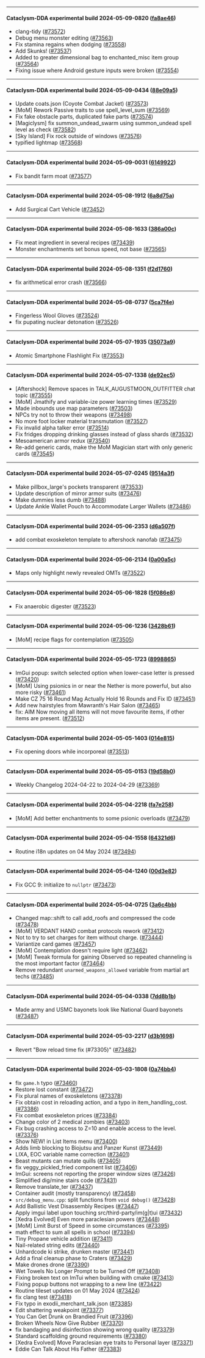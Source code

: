 
---

#### Cataclysm-DDA experimental build 2024-05-09-0820 ([fa8ae46](https://github.com/CleverRaven/Cataclysm-DDA/releases/tag/cdda-experimental-2024-05-09-0820))

* clang-tidy ([#73572](https://github.com/CleverRaven/Cataclysm-DDA/pull/73572))
* Debug menu monster editing ([#73563](https://github.com/CleverRaven/Cataclysm-DDA/pull/73563))
* Fix stamina regains when dodging ([#73558](https://github.com/CleverRaven/Cataclysm-DDA/pull/73558))
* Add Skunks! ([#73537](https://github.com/CleverRaven/Cataclysm-DDA/pull/73537))
* Added to greater dimensional bag to enchanted_misc item group ([#73564](https://github.com/CleverRaven/Cataclysm-DDA/pull/73564))
* Fixing issue where Android gesture inputs were broken ([#73554](https://github.com/CleverRaven/Cataclysm-DDA/pull/73554))

---

#### Cataclysm-DDA experimental build 2024-05-09-0434 ([88e09a5](https://github.com/CleverRaven/Cataclysm-DDA/releases/tag/cdda-experimental-2024-05-09-0434))

* Update coats.json (Coyote Combat Jacket) ([#73573](https://github.com/CleverRaven/Cataclysm-DDA/pull/73573))
* [MoM] Rework Passive traits to use spell_level_sum ([#73569](https://github.com/CleverRaven/Cataclysm-DDA/pull/73569))
* Fix fake obstacle parts, duplicated fake parts ([#73574](https://github.com/CleverRaven/Cataclysm-DDA/pull/73574))
* [Magiclysm] fix summon_undead_swarm using summon_undead spell level as check ([#73582](https://github.com/CleverRaven/Cataclysm-DDA/pull/73582))
* [Sky Island] Fix rock outside of windows ([#73576](https://github.com/CleverRaven/Cataclysm-DDA/pull/73576))
* typified lightmap ([#73568](https://github.com/CleverRaven/Cataclysm-DDA/pull/73568))

---

#### Cataclysm-DDA experimental build 2024-05-09-0031 ([6149922](https://github.com/CleverRaven/Cataclysm-DDA/releases/tag/cdda-experimental-2024-05-09-0031))

* Fix bandit farm moat ([#73577](https://github.com/CleverRaven/Cataclysm-DDA/pull/73577))

---

#### Cataclysm-DDA experimental build 2024-05-08-1912 ([6a8d75a](https://github.com/CleverRaven/Cataclysm-DDA/releases/tag/cdda-experimental-2024-05-08-1912))

* Add Surgical Cart Vehicle ([#73452](https://github.com/CleverRaven/Cataclysm-DDA/pull/73452))

---

#### Cataclysm-DDA experimental build 2024-05-08-1633 ([386a00c](https://github.com/CleverRaven/Cataclysm-DDA/releases/tag/cdda-experimental-2024-05-08-1633))

* Fix meat ingredient in several recipes ([#73439](https://github.com/CleverRaven/Cataclysm-DDA/pull/73439))
* Monster enchantments set bonus speed, not base ([#73565](https://github.com/CleverRaven/Cataclysm-DDA/pull/73565))

---

#### Cataclysm-DDA experimental build 2024-05-08-1351 ([f2d1760](https://github.com/CleverRaven/Cataclysm-DDA/releases/tag/cdda-experimental-2024-05-08-1351))

* fix arithmetical error crash ([#73566](https://github.com/CleverRaven/Cataclysm-DDA/pull/73566))

---

#### Cataclysm-DDA experimental build 2024-05-08-0737 ([5ca7f4e](https://github.com/CleverRaven/Cataclysm-DDA/releases/tag/cdda-experimental-2024-05-08-0737))

* Fingerless Wool Gloves ([#73524](https://github.com/CleverRaven/Cataclysm-DDA/pull/73524))
* fix pupating nuclear detonation ([#73526](https://github.com/CleverRaven/Cataclysm-DDA/pull/73526))

---

#### Cataclysm-DDA experimental build 2024-05-07-1935 ([35073a9](https://github.com/CleverRaven/Cataclysm-DDA/releases/tag/cdda-experimental-2024-05-07-1935))

* Atomic Smartphone Flashlight Fix ([#73553](https://github.com/CleverRaven/Cataclysm-DDA/pull/73553))

---

#### Cataclysm-DDA experimental build 2024-05-07-1338 ([de92ec5](https://github.com/CleverRaven/Cataclysm-DDA/releases/tag/cdda-experimental-2024-05-07-1338))

* [Aftershock] Remove spaces in TALK_AUGUSTMOON_OUTFITTER chat topic ([#73555](https://github.com/CleverRaven/Cataclysm-DDA/pull/73555))
* [MoM] Jmathify and variable-ize power learning times ([#73529](https://github.com/CleverRaven/Cataclysm-DDA/pull/73529))
* Made inbounds use map parameters ([#73503](https://github.com/CleverRaven/Cataclysm-DDA/pull/73503))
* NPCs try not to throw their weapons  ([#73498](https://github.com/CleverRaven/Cataclysm-DDA/pull/73498))
* No more foot locker material transmutation ([#73527](https://github.com/CleverRaven/Cataclysm-DDA/pull/73527))
* Fix invalid alpha talker error ([#73514](https://github.com/CleverRaven/Cataclysm-DDA/pull/73514))
* Fix fridges dropping drinking glasses instead of glass shards ([#73532](https://github.com/CleverRaven/Cataclysm-DDA/pull/73532))
* Mesoamerican armor redux ([#73540](https://github.com/CleverRaven/Cataclysm-DDA/pull/73540))
* Re-add generic cards, make the MoM Magician start with only generic cards ([#73545](https://github.com/CleverRaven/Cataclysm-DDA/pull/73545))

---

#### Cataclysm-DDA experimental build 2024-05-07-0245 ([9514a3f](https://github.com/CleverRaven/Cataclysm-DDA/releases/tag/cdda-experimental-2024-05-07-0245))

* Make pillbox_large's pockets transparent ([#73533](https://github.com/CleverRaven/Cataclysm-DDA/pull/73533))
* Update description of mirror armor suits ([#73476](https://github.com/CleverRaven/Cataclysm-DDA/pull/73476))
* Make dummies less dumb ([#73488](https://github.com/CleverRaven/Cataclysm-DDA/pull/73488))
* Update Ankle Wallet Pouch to Accommodate Larger Wallets ([#73486](https://github.com/CleverRaven/Cataclysm-DDA/pull/73486))

---

#### Cataclysm-DDA experimental build 2024-05-06-2353 ([d6a507f](https://github.com/CleverRaven/Cataclysm-DDA/releases/tag/cdda-experimental-2024-05-06-2353))

* add combat exoskeleton template to aftershock nanofab ([#73475](https://github.com/CleverRaven/Cataclysm-DDA/pull/73475))

---

#### Cataclysm-DDA experimental build 2024-05-06-2134 ([0a00a5c](https://github.com/CleverRaven/Cataclysm-DDA/releases/tag/cdda-experimental-2024-05-06-2134))

* Maps only highlight newly revealed OMTs ([#73522](https://github.com/CleverRaven/Cataclysm-DDA/pull/73522))

---

#### Cataclysm-DDA experimental build 2024-05-06-1828 ([5f086e8](https://github.com/CleverRaven/Cataclysm-DDA/releases/tag/cdda-experimental-2024-05-06-1828))

* Fix anaerobic digester ([#73523](https://github.com/CleverRaven/Cataclysm-DDA/pull/73523))

---

#### Cataclysm-DDA experimental build 2024-05-06-1236 ([3428b61](https://github.com/CleverRaven/Cataclysm-DDA/releases/tag/cdda-experimental-2024-05-06-1236))

* [MoM] recipe flags for contemplation ([#73505](https://github.com/CleverRaven/Cataclysm-DDA/pull/73505))

---

#### Cataclysm-DDA experimental build 2024-05-05-1723 ([8998865](https://github.com/CleverRaven/Cataclysm-DDA/releases/tag/cdda-experimental-2024-05-05-1723))

* ImGui popup: switch selected option when lower-case letter is pressed ([#73420](https://github.com/CleverRaven/Cataclysm-DDA/pull/73420))
* [MoM] Using psionics in or near the Nether is more powerful, but also more risky ([#73461](https://github.com/CleverRaven/Cataclysm-DDA/pull/73461))
* Make CZ 75 16 Round Mag Actually Hold 16 Rounds and Fix ID ([#73451](https://github.com/CleverRaven/Cataclysm-DDA/pull/73451))
* Add new hairstyles from Mawranth's Hair Salon ([#73465](https://github.com/CleverRaven/Cataclysm-DDA/pull/73465))
* fix: AIM Now moving all items will not move favourite items, if other items are present. ([#73512](https://github.com/CleverRaven/Cataclysm-DDA/pull/73512))

---

#### Cataclysm-DDA experimental build 2024-05-05-1403 ([014e815](https://github.com/CleverRaven/Cataclysm-DDA/releases/tag/cdda-experimental-2024-05-05-1403))

* Fix opening doors while incorporeal ([#73513](https://github.com/CleverRaven/Cataclysm-DDA/pull/73513))

---

#### Cataclysm-DDA experimental build 2024-05-05-0153 ([19d58b0](https://github.com/CleverRaven/Cataclysm-DDA/releases/tag/cdda-experimental-2024-05-05-0153))

* Weekly Changelog 2024-04-22 to 2024-04-29 ([#73369](https://github.com/CleverRaven/Cataclysm-DDA/pull/73369))

---

#### Cataclysm-DDA experimental build 2024-05-04-2218 ([fa7e258](https://github.com/CleverRaven/Cataclysm-DDA/releases/tag/cdda-experimental-2024-05-04-2218))

* [MoM] Add better enchantments to some psionic overloads ([#73479](https://github.com/CleverRaven/Cataclysm-DDA/pull/73479))

---

#### Cataclysm-DDA experimental build 2024-05-04-1558 ([64321d6](https://github.com/CleverRaven/Cataclysm-DDA/releases/tag/cdda-experimental-2024-05-04-1558))

* Routine i18n updates on 04 May 2024 ([#73494](https://github.com/CleverRaven/Cataclysm-DDA/pull/73494))

---

#### Cataclysm-DDA experimental build 2024-05-04-1240 ([00d3e82](https://github.com/CleverRaven/Cataclysm-DDA/releases/tag/cdda-experimental-2024-05-04-1240))

* Fix GCC 9: initialize to `nullptr` ([#73473](https://github.com/CleverRaven/Cataclysm-DDA/pull/73473))

---

#### Cataclysm-DDA experimental build 2024-05-04-0725 ([3a6c4bb](https://github.com/CleverRaven/Cataclysm-DDA/releases/tag/cdda-experimental-2024-05-04-0725))

* Changed map::shift to call add_roofs and compressed the code ([#73478](https://github.com/CleverRaven/Cataclysm-DDA/pull/73478))
* [MoM] VERDANT HAND combat protocols rework ([#73412](https://github.com/CleverRaven/Cataclysm-DDA/pull/73412))
* Not to try to set charges for item without charge. ([#73444](https://github.com/CleverRaven/Cataclysm-DDA/pull/73444))
* Variantize card games ([#73457](https://github.com/CleverRaven/Cataclysm-DDA/pull/73457))
* [MoM] Contemplation doesn't require light ([#73462](https://github.com/CleverRaven/Cataclysm-DDA/pull/73462))
* [MoM] Tweak formula for gaining Observed so repeated channeling is the most important factor ([#73464](https://github.com/CleverRaven/Cataclysm-DDA/pull/73464))
* Remove redundant `unarmed_weapons_allowed` variable from martial art techs ([#73485](https://github.com/CleverRaven/Cataclysm-DDA/pull/73485))

---

#### Cataclysm-DDA experimental build 2024-05-04-0338 ([7dd8b1b](https://github.com/CleverRaven/Cataclysm-DDA/releases/tag/cdda-experimental-2024-05-04-0338))

* Made army and USMC bayonets look like National Guard bayonets ([#73487](https://github.com/CleverRaven/Cataclysm-DDA/pull/73487))

---

#### Cataclysm-DDA experimental build 2024-05-03-2217 ([d3b1698](https://github.com/CleverRaven/Cataclysm-DDA/releases/tag/cdda-experimental-2024-05-03-2217))

* Revert "Bow reload time fix (#73305)" ([#73482](https://github.com/CleverRaven/Cataclysm-DDA/pull/73482))

---

#### Cataclysm-DDA experimental build 2024-05-03-1808 ([0a74bb4](https://github.com/CleverRaven/Cataclysm-DDA/releases/tag/cdda-experimental-2024-05-03-1808))

* fix `game.h` typo ([#73460](https://github.com/CleverRaven/Cataclysm-DDA/pull/73460))
* Restore lost constant ([#73472](https://github.com/CleverRaven/Cataclysm-DDA/pull/73472))
* Fix plural names of exoskeletons ([#73378](https://github.com/CleverRaven/Cataclysm-DDA/pull/73378))
* Fix obtain cost in reloading action, and a typo in item_handling_cost. ([#73386](https://github.com/CleverRaven/Cataclysm-DDA/pull/73386))
* Fix combat exoskeleton prices ([#73384](https://github.com/CleverRaven/Cataclysm-DDA/pull/73384))
* Change color of 2 medical zombies ([#73403](https://github.com/CleverRaven/Cataclysm-DDA/pull/73403))
* Fix bug crashing access to Z=10 and enable access to the level. ([#73376](https://github.com/CleverRaven/Cataclysm-DDA/pull/73376))
* Show NEW! in List Items menu ([#73400](https://github.com/CleverRaven/Cataclysm-DDA/pull/73400))
* Adds limb blocking to Biojutsu and Panzer Kunst ([#73449](https://github.com/CleverRaven/Cataclysm-DDA/pull/73449))
* LIXA, EOC variable name correction ([#73401](https://github.com/CleverRaven/Cataclysm-DDA/pull/73401))
* Beast mutants can mutate quills ([#73405](https://github.com/CleverRaven/Cataclysm-DDA/pull/73405))
* fix veggy_pickled_fried component list ([#73406](https://github.com/CleverRaven/Cataclysm-DDA/pull/73406))
* ImGui: screens not reporting the proper window sizes ([#73426](https://github.com/CleverRaven/Cataclysm-DDA/pull/73426))
* Simplified dig/mine stairs code ([#73431](https://github.com/CleverRaven/Cataclysm-DDA/pull/73431))
* Remove translate_ter ([#73437](https://github.com/CleverRaven/Cataclysm-DDA/pull/73437))
* Container audit (mostly transparency) ([#73458](https://github.com/CleverRaven/Cataclysm-DDA/pull/73458))
* `src/debug_menu.cpp`: split functions from `void debug()` ([#73428](https://github.com/CleverRaven/Cataclysm-DDA/pull/73428))
* Add Ballistic Vest Disassembly Recipes ([#73447](https://github.com/CleverRaven/Cataclysm-DDA/pull/73447))
* Apply imgui label upon touching src/third-party/im(g|t)ui ([#73432](https://github.com/CleverRaven/Cataclysm-DDA/pull/73432))
* [Xedra Evolved] Even more paraclesian powers ([#73448](https://github.com/CleverRaven/Cataclysm-DDA/pull/73448))
* [MoM] Limit Burst of Speed in some circumstances ([#73395](https://github.com/CleverRaven/Cataclysm-DDA/pull/73395))
* math effect to sum all spells in school ([#73394](https://github.com/CleverRaven/Cataclysm-DDA/pull/73394))
* Tiny Propane vehicle addition ([#73411](https://github.com/CleverRaven/Cataclysm-DDA/pull/73411))
* Nail-related string edits ([#73440](https://github.com/CleverRaven/Cataclysm-DDA/pull/73440))
* Unhardcode ki strike, drunken master ([#73441](https://github.com/CleverRaven/Cataclysm-DDA/pull/73441))
* Add a final cleanup phase to Craters ([#73429](https://github.com/CleverRaven/Cataclysm-DDA/pull/73429))
* Make drones drone ([#73390](https://github.com/CleverRaven/Cataclysm-DDA/pull/73390))
* Wet Towels No Longer Prompt to be Turned Off ([#73408](https://github.com/CleverRaven/Cataclysm-DDA/pull/73408))
* Fixing broken text on ImTui when building with cmake ([#73413](https://github.com/CleverRaven/Cataclysm-DDA/pull/73413))
* Fixing popup buttons not wrapping to a new line ([#73422](https://github.com/CleverRaven/Cataclysm-DDA/pull/73422))
* Routine tileset updates on 01 May 2024 ([#73424](https://github.com/CleverRaven/Cataclysm-DDA/pull/73424))
* fix clang test ([#73418](https://github.com/CleverRaven/Cataclysm-DDA/pull/73418))
* Fix typo in exodii_merchant_talk.json ([#73385](https://github.com/CleverRaven/Cataclysm-DDA/pull/73385))
* Edit shattering weakpoint ([#73377](https://github.com/CleverRaven/Cataclysm-DDA/pull/73377))
* You Can Get Drunk on Brandied Fruit ([#73396](https://github.com/CleverRaven/Cataclysm-DDA/pull/73396))
* Broken Wheels Now Give Rubber ([#73370](https://github.com/CleverRaven/Cataclysm-DDA/pull/73370))
* fix bandaging and disinfection showing wrong quality ([#73379](https://github.com/CleverRaven/Cataclysm-DDA/pull/73379))
* Standard scaffolding ground requirements ([#73380](https://github.com/CleverRaven/Cataclysm-DDA/pull/73380))
* [Xedra Evolved] Move Paraclesian eye traits to Personal layer ([#73371](https://github.com/CleverRaven/Cataclysm-DDA/pull/73371))
* Eddie Can Talk About His Father ([#73383](https://github.com/CleverRaven/Cataclysm-DDA/pull/73383))
